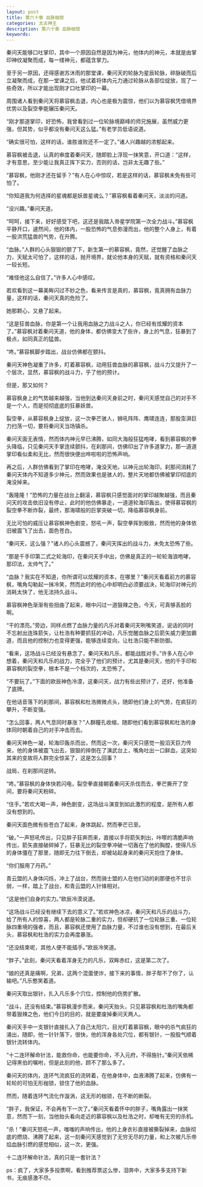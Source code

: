 ```yaml
---
layout: post
title: 第六十章 血脉枷锁
categories: 太古神王
description: 第六十章 血脉枷锁
keywords:
---
```


秦问天能够口吐掌印，其中一个原因自然是因为神元，他体内的神元，本就是由掌印神纹凝聚而成，每一缕神元，都蕴含掌力。

至于另一原因，还得感谢苏沐雨的那堂课，秦问天的轮脉为星辰轮脉，碎脉破而后立凝聚而成，在那一堂课之后，他试着将体内元力通过轮脉从各部位绽放，现了一些奇效，所以才能出现刚才口吐掌印的一幕。

周围诸人看到秦问天将慕容枫击退，内心也是极为震惊，他们以为慕容枫凭借境界优势以及裂空拳能辗压秦问天。

“刚才那道掌印，好恐怖，我曾看到过一位轮脉境巅峰的师兄施展，虽然威力更强，但其势，似乎都没有秦问天这么猛。”有老学员低语说道。

“确实很可怕，这样的话，谁胜谁败还不一定了。”诸人兴趣越的浓郁起来。

慕容枫被击退，认真的审度着秦问天，随即脸上浮现一抹笑意，开口道：“这样，才有意思，至少能让我真正挥下实力，否则的话，岂非太无趣了些。”

“慕容枫，他刚才还在留手？”有人在心中惊叹，若是这样的话，慕容枫未免有些可怕了。

“你知道我为何选择的星魂都是妖兽星魂么？”慕容枫看着秦问天，淡淡的问道。

“没兴趣。”秦问天道。

“呵呵，接下来，好好感受下吧，这还是我踏入帝星学院第一次全力战斗。”慕容枫平静开口，遽然间，他的体内，一股恐怖的气息弥漫而出，他的整个人身上，有着一股洪荒猛兽的气势，在升腾。

“血脉。”人群的心头狠狠的颤了下，新生第一的慕容枫，竟然，还觉醒了血脉之力，天赋太可怕了，这样的话，抛开境界，就论他本身的天赋，就有资格和秦问天一较长短。

“难怪他这么自信了。”许多人心中感叹。

若欢看到这一幕美眸闪过不妙之色，看来传言是真的，慕容枫，竟真拥有血脉力量，这样的话，秦问天真的危险了。

她那颗心，又悬了起来。

“这是狂兽血脉，你是第一个让我用血脉之力战斗之人，你已经有炫耀的资本了。”慕容枫对着秦问天道，他的身体，都仿佛变大了些许，身上的气息，狂暴到了极点，如同真正的猛兽。

“咚。”慕容枫脚步踏出，战台仿佛都在颤抖。

秦问天神色凝重了许多，盯着慕容枫，动用狂兽血脉的慕容枫，战斗力又提升了一个层次，显然，慕容枫的战斗力，乎了他的预计。

但是，那又如何？

慕容枫身上的气势越来越强，当他到达秦问天身前之时，秦问天感觉自己的对手不是一个人，而是彻彻底底的狂暴妖兽。

裂空拳，从慕容枫身上绽放，这一次拳芒骇人，狮吼阵阵、鹰啸连连，那股澎湃巨力扫荡一切，要将秦问天当场镇杀。

秦问天面无表情，然而体内神元早已沸腾，如同大海般狂猛咆哮，看到慕容枫的拳头降临，只见秦问天手掌连续颤抖，在刹那间，仿佛印出了许多道掌力，那一道道掌印看似柔和无比，然而很快便出哗啦啦的恐怖声响。

再之后，人群仿佛看到了掌印在咆哮，淹没天地，以神元出轮海印，刹那间消耗了秦问天体内不知道多少神元，然而效果也是骇人的，整片天地都仿佛被掌印彻底的淹没掉来。

“轰隆隆！”恐怖的力量在战台上翻滚，慕容枫只感觉面对的掌印越聚越强，而且秦问天的攻击依旧没有停止，此时的他仿佛暴走，一道道轮海印轰出，使得慕容枫的裂空拳不断炸裂，最终，那海啸般的巨掌突破一切，降临慕容枫身前。

无比可怕的威压让慕容枫神色剧变，怒吼一声，裂空拳挥到极致，然而他的身体依旧被震飞了出去，面色苍白。

“秦问天，这么强？”诸人的心头震撼了，秦问天挥出的战斗力，未免太恐怖了些。

“那是千手印第二式之轮海印，在秦问天手中出，仿佛是真正的一轮轮海浪咆哮，那印法，太帅气了。”

“血脉？我实在不知道，你所谓可以炫耀的资本，在哪里？”秦问天看着前方的慕容枫，嘴角勾勒起一抹冷笑，然而此时的他心中却明白必须要战决，轮海印对神元的消耗太快了，他无法持久战斗。

慕容枫神色渐渐有些扭曲了起来，眼中闪过一道狠辣之色，今天，可真够丢脸的啊。

“干的漂亮。”旁边，同样点燃了血脉力量的凡乐对着秦问天咧嘴笑道，说话的同时不忘射出连珠箭矢，让杜浩有种要抓狂的冲动，凡乐觉醒血脉之后箭矢威力更加霸道，而且他的控制力也变得更强，能够连续变向，让杜浩只能不断防御。

“看来，这场战斗已经没有悬念了，秦问天和凡乐，都能战胜对手。”许多人在心中想着，秦问天和凡乐的战力，完全乎了他们的预计，尤其是秦问天，他的千手印和慕容枫的裂空拳，根本不是一个档次的，太恐怖了。

“不要玩了。”下面的欧辰神色冷漠，这秦问天，战力有些出预计了，还好，他准备了底牌。

在他话音落下的刹那间，慕容枫和杜浩微微点头，随即他们身上的气势，在疯狂的攀升，不断变强。

“怎么回事，两人气息同时暴涨？”人群瞳孔收缩，随即他们看到慕容枫和杜浩的身体同时朝着自己的对手冲击而去。

秦问天神色一凝，轮海印轰杀而出，然而这一次，秦问天只感觉一股滔天巨力传来，他的身体被震飞出去，狠狠的摔倒在了演武台上，嘴角吐出一口鲜血，这突如其来的变故将人群完全惊呆了，这是怎么回事？

战局，在刹那间逆转。

“咚。”慕容枫的身体快若闪电，裂空拳直接朝着秦问天杀伐而去，拳芒撕开了空间，要将秦问天粉碎。

“住手。”若欢大喝一声，神色剧变，这场战斗演变到如此激烈的程度，是所有人都没有想到的。

秦问天面色微有些苍白了起来，身体跳起，然而拳芒已至。

“破。”一声怒吼传出，只见胖子狂奔而来，直接以手将箭矢刺出，咔嚓的清脆声响传出，箭矢直接破碎掉了，狂暴无比的裂空拳冲破一切轰在了他的胸膛，使得凡乐的身体僵在了那里，随即无力往下倒去，却被站起身来的秦问天抱住了身体。

“你们服用了丹药。”

青云盟的人身体闪烁，冲上了战台，然而骑士盟的人在他们动的刹那便也不甘示弱，一样，踏上了战台，和青云盟的人针锋相对。

“这是他们自身的实力。”欧辰冷漠说道。

“这场战斗已经没有继续下去的意义了。”若欢神色冰凉，秦问天和凡乐的战斗力，给了所有人的惊喜，两人都是轮脉二重的实力，但却硬抗了一位轮脉三重、一位轮脉四重境的强者，而且，慕容枫还使用了血脉力量，不过谁也没有想到，在最后关头，慕容枫和杜浩的实力会再度暴涨。

“还没结束呢，其他人便不能插手。”欧辰冷笑道。

“胖子。”此刻，秦问天看着浑身无力的凡乐，双眸赤红，这是第二次了。

“娘的还真是痛啊，兄弟，这两个混蛋使诈，接下来的事情，胖子帮不了你了，认输吧。”凡乐憨笑着道。

秦问天取出银针，扎入凡乐多个穴位，控制他的伤势扩散。

“战斗，还没有结束。”慕容枫漫步而来，秦问天抬头，只见慕容枫和杜浩的嘴角都带着狠辣之色，他们今日的目的，就是要废掉秦问天两人。

秦问天手中一支银针直接扎入了自己太阳穴，目光盯着慕容枫，眼中的杀气疯狂的涌出，随即，他一针针落下，很快，他的浑身各处穴位，都有银针，一股股气顺着银针流转体内。

“十二连环解命针法，能救你命，也能要你命，不入元府，不得施针。”秦问天依稀记得黑伯的嘱咐，但是此刻的他，顾不了那么多了。

秦问天的体内，连环气流疯狂的流转着，在他身体中，血液沸腾了起来，仿佛有一轮轮的可怕无形枷锁，锁住了他的血脉。

然而，随着连环气流化作漩涡，这无形的枷锁，在不断的断裂。

“胖子，我保证，不会再有下一次了。”秦问天看着怀中的胖子，嘴角露出一抹笑意，然而下一刻，当他抬头看向走近的慕容枫以及杜浩之时，却唯有无穷的杀机。

“杀！”秦问天怒吼一声，嗤嗤的声响传出，他的上身衣衫直接被撕裂掉来，血脉彻底的燃烧、沸腾了起来，这一刻秦问天感觉到了无穷无尽的力量，和上次被凡乐帝焰血脉引燃的感觉相似，这一次，更强。

十二连环解命针法，真的只是一套针法？

ps：疯了，大家多多投票啊，看到推荐票这么惨，泪奔中，大家多多支持下新书，无痕感激不尽。
